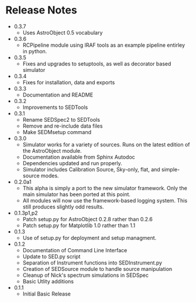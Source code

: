 # Release Notes

* 0.3.7
	- Uses AstroObject 0.5 vocabulary
* 0.3.6
	- RCPipeline module using IRAF tools as an example pipeline entirley in python.
* 0.3.5
	- Fixes and upgrades to setuptools, as well as decorator based simulator
* 0.3.4
	- Fixes for installation, data and exports
* 0.3.3
	- Documentation and README
* 0.3.2
	- Improvements to SEDTools
* 0.3.1
	- Rename SEDSpec2 to SEDTools
	- Remove and re-include data files
	- Make SEDMsetup command
* 0.3.0
	- Simulator works for a variety of sources. Runs on the latest edition of the AstroObject module.
	- Documentation available from Sphinx Autodoc
	- Dependencies updated and run properly.
	- Simulator includes Calibration Source, Sky-only, flat, and simple-source modes.
* 0.2.0a1
	- This alpha is simply a port to the new simulator framework. Only the main simulator has been ported at this point.
	- All modules will now use the framework-based logging system. This still produces slightly odd results.
* 0.1.3p1,p2
	- Patch setup.py for AstroObject 0.2.8 rather than 0.2.6
	- Patch setup.py for Matplotlib 1.0 rather than 1.1
* 0.1.3
	- Use of setup.py for deployment and setup managment.
* 0.1.2
	- Documentation of Command Line Interface
	- Update to SED.py script
	- Separation of Instrument functions into SEDInstrument.py
	- Creation of SEDSource module to handle source manipulation
	- Cleanup of Nick's spectrum simulations in SEDSpec
	- Basic Utlity additions
* 0.1.1
	- Initial Basic Release
